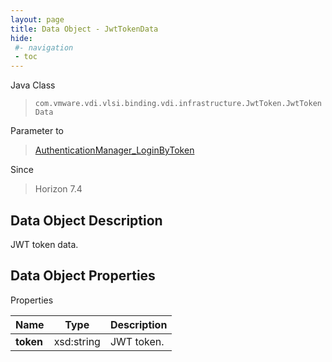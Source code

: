 ```yaml
---
layout: page
title: Data Object - JwtTokenData
hide:
 #- navigation
 - toc
---
```






Java Class  
> `com.vmware.vdi.vlsi.binding.vdi.infrastructure.JwtToken.JwtTokenData`

Parameter to  
> [AuthenticationManager_LoginByToken](vdi.AuthenticationManager.md#loginByToken)

Since  
> Horizon 7.4


## Data Object Description 

JWT token data. 

## Data Object Properties

Properties

Name |  Type |  Description   
---|---|---  
**token**|  xsd:string|  JWT token.   
  
  
  
 
  
  
